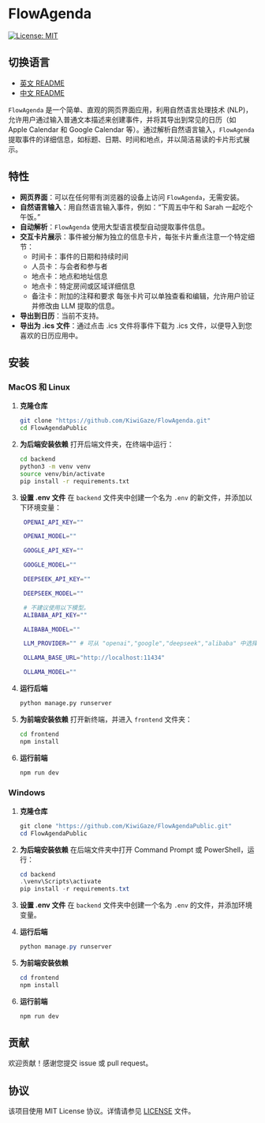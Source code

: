 # FlowAgenda
[![License: MIT](https://img.shields.io/badge/License-MIT-yellow.svg)](https://opensource.org/licenses/MIT)
## 切换语言
- [英文 README](README.md)
- [中文 README](README.zh.md)

`FlowAgenda` 是一个简单、直观的网页界面应用，利用自然语言处理技术 (NLP)，允许用户通过输入普通文本描述来创建事件，并将其导出到常见的日历（如 Apple Calendar 和 Google Calendar 等）。通过解析自然语言输入，`FlowAgenda` 提取事件的详细信息，如标题、日期、时间和地点，并以简洁易读的卡片形式展示。

## 特性
- **网页界面**：可以在任何带有浏览器的设备上访问 `FlowAgenda`，无需安装。
- **自然语言输入**：用自然语言输入事件，例如：“下周五中午和 Sarah 一起吃个午饭。”
- **自动解析**：`FlowAgenda` 使用大型语言模型自动提取事件信息。
- **交互卡片展示**：事件被分解为独立的信息卡片，每张卡片重点注意一个特定细节：
  - 时间卡：事件的日期和持续时间
  - 人员卡：与会者和参与者
  - 地点卡：地点和地址信息
  - 地点卡：特定房间或区域详细信息
  - 备注卡：附加的注释和要求
  每张卡片可以单独查看和编辑，允许用户验证并修改由 LLM 提取的信息。
- **导出到日历**：当前不支持。
- **导出为 .ics 文件**：通过点击 .ics 文件将事件下载为 .ics 文件，以便导入到您喜欢的日历应用中。

## 安装

### MacOS 和 Linux

1. **克隆仓库**
   ```bash
   git clone "https://github.com/KiwiGaze/FlowAgenda.git"
   cd FlowAgendaPublic
   ```

2. **为后端安装依赖**
   打开后端文件夹，在终端中运行：
   ```bash
   cd backend
   python3 -m venv venv
   source venv/bin/activate
   pip install -r requirements.txt
   ```

3. **设置 .env 文件**
   在 `backend` 文件夹中创建一个名为 `.env` 的新文件，并添加以下环境变量：
   ```bash
    OPENAI_API_KEY=""

    OPENAI_MODEL=""

    GOOGLE_API_KEY=""

    GOOGLE_MODEL=""

    DEEPSEEK_API_KEY=""

    DEEPSEEK_MODEL=""

    # 不建议使用以下模型。
    ALIBABA_API_KEY=""

    ALIBABA_MODEL=""

    LLM_PROVIDER="" # 可从 "openai","google","deepseek","alibaba" 中选择

    OLLAMA_BASE_URL="http://localhost:11434"

    OLLAMA_MODEL=""
   ```

4. **运行后端**
   ```bash
   python manage.py runserver
   ```

5. **为前端安装依赖**
   打开新终端，并进入 `frontend` 文件夹：
   ```bash
   cd frontend
   npm install
   ```

6. **运行前端**
   ```bash
   npm run dev
   ```

### Windows

1. **克隆仓库**
   ```powershell
   git clone "https://github.com/KiwiGaze/FlowAgendaPublic.git"
   cd FlowAgendaPublic
   ```

2. **为后端安装依赖**
   在后端文件夹中打开 Command Prompt 或 PowerShell，运行：
   ```powershell
   cd backend
   .\venv\Scripts\activate
   pip install -r requirements.txt
   ```

3. **设置 .env 文件**
   在 `backend` 文件夹中创建一个名为 `.env` 的文件，并添加环境变量。

4. **运行后端**
   ```powershell
   python manage.py runserver
   ```

5. **为前端安装依赖**
   ```powershell
   cd frontend
   npm install
   ```

6. **运行前端**
   ```powershell
   npm run dev
   ```

## 贡献

欢迎贡献！感谢您提交 issue 或 pull request。

## 协议

该项目使用 MIT License 协议。详情请参见 [LICENSE](LICENSE) 文件。
